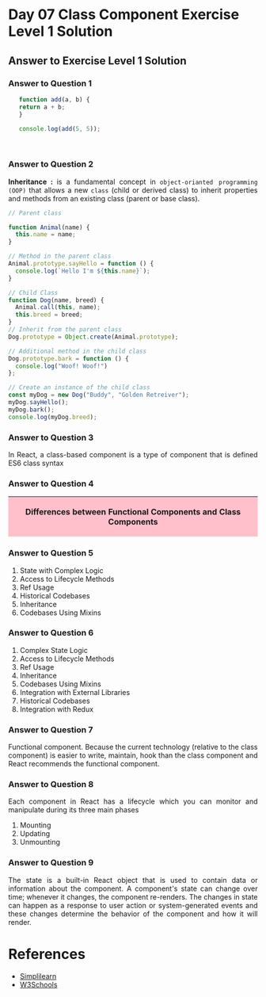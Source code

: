 # Day 07 Class Component Exercise Level 1 Solution
## Answer to Exercise Level 1 Solution
### Answer to Question 1
 ```javascript
    function add(a, b) {
    return a + b;
    }

    console.log(add(5, 5));
```
<br>

### Answer to Question 2

<p align="justify">
<strong> Inheritance : </strong>  is a fundamental concept in <code>object-orianted programming (OOP)</code> that allows a new <code>class</code> (child or derived class) to inherit properties and methods from an existing class (parent or base class). <br> 

```javascript
// Parent class

function Animal(name) {
  this.name = name;
}

// Method in the parent class
Animal.prototype.sayHello = function () {
  console.log(`Hello I'm ${this.name}`);
}

// Child Class
function Dog(name, breed) {
  Animal.call(this, name);
  this.breed = breed;
}
// Inherit from the parent class
Dog.prototype = Object.create(Animal.prototype);

// Additional method in the child class
Dog.prototype.bark = function () {
  console.log("Woof! Woof!")
};

// Create an instance of the child class
const myDog = new Dog("Buddy", "Golden Retreiver");
myDog.sayHello();
myDog.bark();
console.log(myDog.breed);
```
</p>

### Answer to Question 3
<p align="justify">In React, a class-based component is a type of component that is defined ES6 class syntax </p>

### Answer to Question 4
<table style="background-color:pink">
  <thead>
    <tr>
      <th colspan="2"><p align="center">Differences between Functional Components and Class Components</p> </th>
    </tr>
</table>


### Answer to Question 5
1. State with Complex Logic
2. Access to Lifecycle Methods
3. Ref Usage
4. Historical Codebases
5. Inheritance
6. Codebases Using Mixins

### Answer to Question 6
1. Complex State Logic
2. Access to Lifecycle Methods
3. Ref Usage
4. Inheritance
5. Codebases Using Mixins
6. Integration with External Libraries
7. Historical Codebases
8. Integration with Redux

### Answer to Question 7
<p align="justify">Functional component. Because the current technology (relative to the class component) is easier to write, maintain, hook than the class component and React recommends the functional component.</p>

### Answer to Question 8
<p align="justify">Each component in React has a lifecycle which you can monitor and manipulate during its three main phases <br>

1. Mounting
2. Updating
3. Unmounting
</p>

### Answer to Question 9
<p align="justify">The state is a built-in React object that is used to contain data or information about the component. A component's state can change over time; whenever it changes, the component re-renders. The changes in state can happen as a response to user action or system-generated events and these changes determine the behavior of the component and how it will render.</p>

# References
- [Simplilearn](https://www.simplilearn.com/tutorials/reactjs-tutorial/reactjs-state)
- [W3Schools](https://www.w3schools.com/react/react_lifecycle.asp)